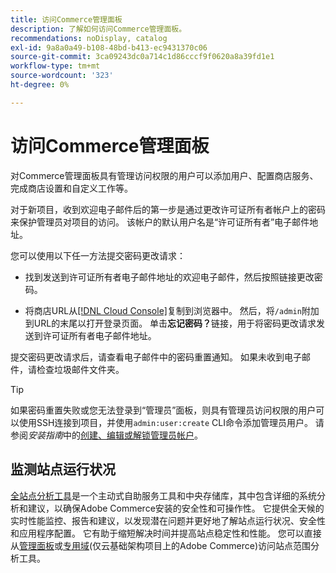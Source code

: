```yaml
---
title: 访问Commerce管理面板
description: 了解如何访问Commerce管理面板。
recommendations: noDisplay, catalog
exl-id: 9a8a0a49-b108-48bd-b413-ec9431370c06
source-git-commit: 3ca09243dc0a714c1d86cccf9f0620a8a39fd1e1
workflow-type: tm+mt
source-wordcount: '323'
ht-degree: 0%

---
```


# 访问Commerce管理面板

对Commerce管理面板具有管理访问权限的用户可以添加用户、配置商店服务、完成商店设置和自定义工作等。

对于新项目，收到欢迎电子邮件后的第一步是通过更改许可证所有者帐户上的密码来保护管理员对项目的访问。 该帐户的默认用户名是“许可证所有者”电子邮件地址。

您可以使用以下任一方法提交密码更改请求：

- 找到发送到许可证所有者电子邮件地址的欢迎电子邮件，然后按照链接更改密码。

- 将商店URL从[[!DNL Cloud Console]](../cloud-guide/project/overview.md)复制到浏览器中。 然后，将`/admin`附加到URL的末尾以打开登录页面。 单击&#x200B;**忘记密码？**&#x200B;链接，用于将密码更改请求发送到许可证所有者电子邮件地址。

提交密码更改请求后，请查看电子邮件中的密码重置通知。 如果未收到电子邮件，请检查垃圾邮件文件夹。

>[!TIP]
>
>如果密码重置失败或您无法登录到“管理员”面板，则具有管理员访问权限的用户可以使用SSH连接到项目，并使用`admin:user:create` CLI命令添加管理员用户。 请参阅&#x200B;_安装指南_&#x200B;中的[创建、编辑或解锁管理员帐户](https://experienceleague.adobe.com/docs/commerce-operations/installation-guide/tutorials/admin.html)。

## 监测站点运行状况

[全站点分析工具](https://experienceleague.adobe.com/en/docs/commerce-operations/tools/site-wide-analysis-tool/intro)是一个主动式自助服务工具和中央存储库，其中包含详细的系统分析和建议，以确保Adobe Commerce安装的安全性和可操作性。 它提供全天候的实时性能监控、报告和建议，以发现潜在问题并更好地了解站点运行状况、安全性和应用程序配置。 它有助于缩短解决时间并提高站点稳定性和性能。 您可以直接从[管理面板](https://experienceleague.adobe.com/en/docs/commerce-operations/tools/site-wide-analysis-tool/access#option-2-logging-in-to-your-site-wide-analysis-tool-dashboard-from-your-stores-admin-panel)或[专用域](https://experienceleague.adobe.com/en/docs/commerce-operations/tools/site-wide-analysis-tool/access#option-1-logging-in-to-your-site-wide-analysis-tool-dashboard-directly-from-the-site-wide-analysis-tool-domain-for-adobe-commerce-on-cloud-infrastructure-only)(仅云基础架构项目上的Adobe Commerce)访问站点范围分析工具。
